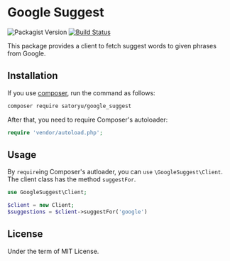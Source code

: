 # Google Suggest
![Packagist Version](https://img.shields.io/packagist/v/satoryu/google_suggest.svg)
[![Build Status](https://travis-ci.org/satoryu/google_suggest-php.svg?branch=master)](https://travis-ci.org/satoryu/google_suggest-php)

This package provides a client to fetch suggest words to given phrases from Google.

## Installation

If you use [composer](), run the command as follows:

```sh
composer require satoryu/google_suggest
```

After that, you need to require Composer's autoloader:

```php
require 'vendor/autoload.php';
```

## Usage

By `require`ing Composer's autloader, you can `use` `\GoogleSuggest\Client`.
The client class has the method `suggestFor`.

```php
use GoogleSuggest\Client;

$client = new Client;
$suggestions = $client->suggestFor('google')
```

## License

Under the term of MIT License.

